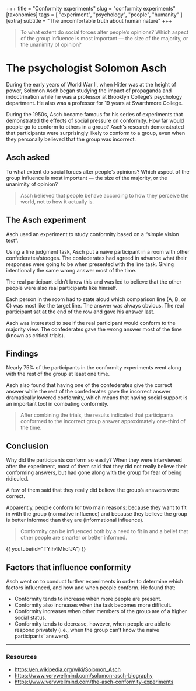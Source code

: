 +++
title = "Conformity experiments"
slug = "conformity experiments"
[taxonomies]
tags = [ "experiment", "psychology", "people", "humanity" ]
[extra]
subtitle = "The uncomfortable truth about human nature"
+++

> To what extent do social forces alter people’s opinions? 
> Which aspect of the group influence is most important — the size of the majority, or the unanimity of opinion?

<!-- more -->

# The psychologist Solomon Asch

During the early years of World War II, when Hitler was at the height of power, Solomon Asch began studying the impact of propaganda and indoctrination while he was a professor at Brooklyn College’s psychology department. He also was a professor for 19 years at Swarthmore College.

During the 1950s, Asch became famous for his series of experiments that demonstrated the effects of social pressure on conformity. How far would people go to conform to others in a group? Asch’s research demonstrated that participants were surprisingly likely to conform to a group, even when they personally believed that the group was incorrect.

## Asch asked

To what extent do social forces alter people’s opinions?
Which aspect of the group influence is most important — the size of the majority, or the unanimity of opinion?

> Asch believed that people behave according to how they perceive the world, not to how it actually is.

## The Asch experiment

Asch used an experiment to study conformity based on a “simple vision test”.

Using a line judgment task, Asch put a naive participant in a room with other confederates/stooges. The confederates had agreed in advance what their responses were going to be when presented with the line task. Giving intentionally the same wrong answer most of the time.

The real participant didn’t know this and was led to believe that the other people were also real participants like himself.

Each person in the room had to state aloud which comparison line (A, B, or C) was most like the target line. The answer was always obvious. The real participant sat at the end of the row and gave his answer last.

Asch was interested to see if the real participant would conform to the majority view. The confederates gave the wrong answer most of the time (known as critical trials).

## Findings

Nearly 75% of the participants in the conformity experiments went along with the rest of the group at least one time.

Asch also found that having one of the confederates give the correct answer while the rest of the confederates gave the incorrect answer dramatically lowered conformity, which means that having social support is an important tool in combating conformity.

> After combining the trials, the results indicated that participants conformed to the incorrect group answer approximately one-third of the time.

## Conclusion

Why did the participants conform so easily? When they were interviewed after the experiment, most of them said that they did not really believe their conforming answers, but had gone along with the group for fear of being ridiculed.

A few of them said that they really did believe the group’s answers were correct.

Apparently, people conform for two main reasons: because they want to fit in with the group (normative influence) and because they believe the group is better informed than they are (informational influence).

> Conformity can be influenced both by a need to fit in and a belief that other people are smarter or better informed.

{{ youtube(id="TYIh4MkcfJA") }}

## Factors that influence conformity

Asch went on to conduct further experiments in order to determine which factors influenced, and how and when people conform. He found that:

- Conformity tends to increase when more people are present.
- Conformity also increases when the task becomes more difficult.
- Conformity increases when other members of the group are of a higher social status.
- Conformity tends to decrease, however, when people are able to respond privately (i.e., when the group can’t know the naive participants’ answers).

--- 

### Resources

- https://en.wikipedia.org/wiki/Solomon_Asch
- https://www.verywellmind.com/solomon-asch-biography
- https://www.verywellmind.com/the-asch-conformity-experiments